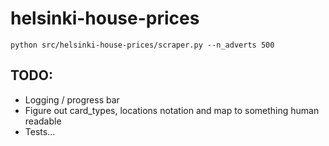 # helsinki-house-prices

```
python src/helsinki-house-prices/scraper.py --n_adverts 500
```

## TODO:
- Logging / progress bar
- Figure out card_types, locations notation and map to something human readable 
- Tests...